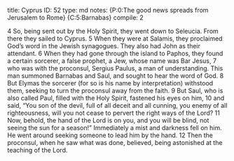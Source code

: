 title:          Cyprus
ID:             52
type:           md
notes:          {P:0:The good news spreads from Jerusalem to Rome}
                {C:5:Barnabas}
compile:        2


 4 So, being sent out by the Holy Spirit, they went down to Seleucia. From there they sailed to Cyprus. 5 When they were at Salamis, they proclaimed God’s word in the Jewish synagogues. They also had John as their attendant. 6 When they had gone through the island to Paphos, they found a certain sorcerer, a false prophet, a Jew, whose name was Bar Jesus, 7 who was with the proconsul, Sergius Paulus, a man of understanding. This man summoned Barnabas and Saul, and sought to hear the word of God. 8 But Elymas the sorcerer (for so is his name by interpretation) withstood them, seeking to turn the proconsul away from the faith. 9 But Saul, who is also called Paul, filled with the Holy Spirit, fastened his eyes on him, 10 and said, “You son of the devil, full of all deceit and all cunning, you enemy of all righteousness, will you not cease to pervert the right ways of the Lord? 11 Now, behold, the hand of the Lord is on you, and you will be blind, not seeing the sun for a season!”
Immediately a mist and darkness fell on him. He went around seeking someone to lead him by the hand. 12 Then the proconsul, when he saw what was done, believed, being astonished at the teaching of the Lord. 